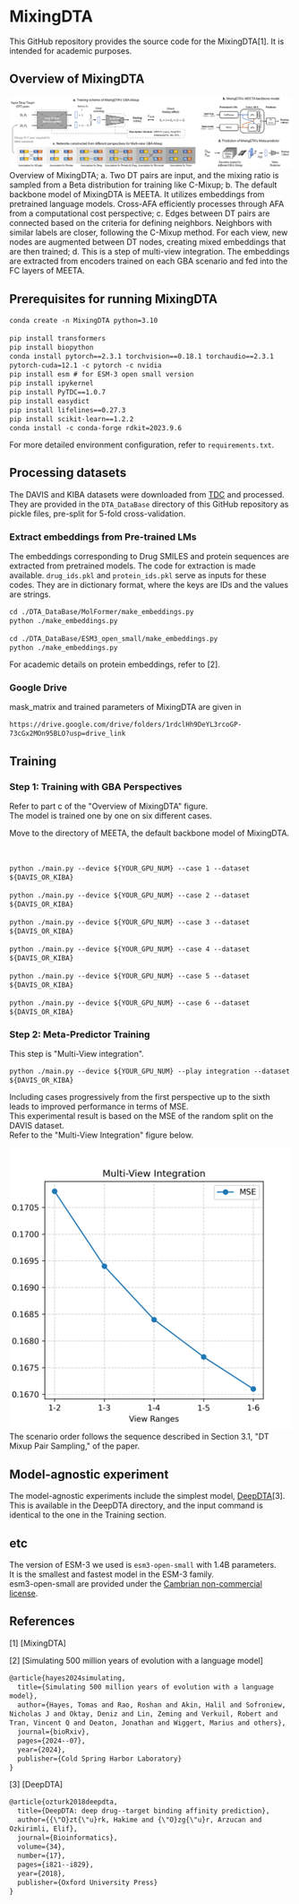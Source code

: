 # MixingDTA
This GitHub repository provides the source code for the MixingDTA[1]. It is intended for academic purposes.



## Overview of MixingDTA

![MixingDTA](./imgs/MixingDTA.png)
Overview of MixingDTA; a. Two DT pairs are input, and the mixing ratio is sampled from a Beta distribution for training like C-Mixup; b. The default backbone model of MixingDTA is MEETA. It utilizes embeddings from pretrained language models. Cross-AFA efficiently processes through AFA from a computational cost perspective; c. Edges between DT pairs are connected based on the criteria for defining neighbors. Neighbors with similar labels are closer, following the C-Mixup method. For each view, new nodes are augmented between DT nodes, creating mixed embeddings that are then trained; d. This is a step of multi-view integration. The embeddings are extracted from encoders trained on each GBA scenario and fed into the FC layers of MEETA.

## Prerequisites for running MixingDTA

```
conda create -n MixingDTA python=3.10

pip install transformers
pip install biopython
conda install pytorch==2.3.1 torchvision==0.18.1 torchaudio==2.3.1 pytorch-cuda=12.1 -c pytorch -c nvidia
pip install esm # for ESM-3 open small version
pip install ipykernel
pip install PyTDC==1.0.7
pip install easydict
pip install lifelines==0.27.3
pip install scikit-learn==1.2.2
conda install -c conda-forge rdkit=2023.9.6
```

For more detailed environment configuration, refer to `requirements.txt`.

## Processing datasets

The DAVIS and KIBA datasets were downloaded from [TDC](https://tdcommons.ai/multi_pred_tasks/dti) and processed. They are provided in the `DTA_DataBase` directory of this GitHub repository as pickle files, pre-split for 5-fold cross-validation.

### Extract embeddings from Pre-trained LMs
The embeddings corresponding to Drug SMILES and protein sequences are extracted from pretrained models. The code for extraction is made available. `drug_ids.pkl` and `protein_ids.pkl` serve as inputs for these codes. They are in dictionary format, where the keys are IDs and the values are strings.

```
cd ./DTA_DataBase/MolFormer/make_embeddings.py
python ./make_embeddings.py

cd ./DTA_DataBase/ESM3_open_small/make_embeddings.py
python ./make_embeddings.py

```

For academic details on protein embeddings, refer to [2].

### Google Drive

mask_matrix and trained parameters of MixingDTA are given in

```
https://drive.google.com/drive/folders/1rdclHh9DeYL3rcoGP-73cGx2MOn95BLO?usp=drive_link
```


## Training

### Step 1: Training with GBA Perspectives
Refer to part c of the "Overview of MixingDTA" figure.  
The model is trained one by one on six different cases.  

Move to the directory of MEETA, the default backbone model of MixingDTA.
```


python ./main.py --device ${YOUR_GPU_NUM} --case 1 --dataset ${DAVIS_OR_KIBA}

python ./main.py --device ${YOUR_GPU_NUM} --case 2 --dataset ${DAVIS_OR_KIBA}

python ./main.py --device ${YOUR_GPU_NUM} --case 3 --dataset ${DAVIS_OR_KIBA}

python ./main.py --device ${YOUR_GPU_NUM} --case 4 --dataset ${DAVIS_OR_KIBA}

python ./main.py --device ${YOUR_GPU_NUM} --case 5 --dataset ${DAVIS_OR_KIBA}

python ./main.py --device ${YOUR_GPU_NUM} --case 6 --dataset ${DAVIS_OR_KIBA}

```

### Step 2: Meta-Predictor Training
This step is "Multi-View integration".

```
python ./main.py --device ${YOUR_GPU_NUM} --play integration --dataset ${DAVIS_OR_KIBA}

```
Including cases progressively from the first perspective up to the sixth leads to improved performance in terms of MSE.  
This experimental result is based on the MSE of the random split on the DAVIS dataset.  
Refer to the "Multi-View Integration" figure below.

![multi-view_integration](./imgs/multi-view_integration.png)
The scenario order follows the sequence described in Section 3.1, "DT Mixup Pair Sampling," of the paper.

## Model-agnostic experiment
The model-agnostic experiments include the simplest model, [DeepDTA](https://github.com/hkmztrk/DeepDTA)[3].  
This is available in the DeepDTA directory, and the input command is identical to the one in the Training section.  


## etc
The version of ESM-3 we used is `esm3-open-small` with 1.4B parameters.  
It is the smallest and fastest model in the ESM-3 family.  
esm3-open-small are provided under the [Cambrian non-commercial license](https://www.evolutionaryscale.ai/policies/cambrian-non-commercial-license-agreement).

<!--
## Licenses
The embeddings and training results derived from esm3-open-small are provided under the [Cambrian non-commercial license](https://www.evolutionaryscale.ai/policies/cambrian-non-commercial-license-agreement). For more details, refer to the following URLs: 
https://github.com/evolutionaryscale/esm?tab=readme-ov-file
https://github.com/evolutionaryscale/esm/blob/main/LICENSE.md

Meanwhile, MolFormer was used to extract embeddings via the Hugging Face API. Refer to [https://huggingface.co/ibm/MoLFormer-XL-both-10pct](https://huggingface.co/ibm/MoLFormer-XL-both-10pct) for more details. MolFormer is distributed under the Apache License 2.0.
 -->

## References
[1] [MixingDTA] 

[2] [Simulating 500 million years of evolution with a language model]

```
@article{hayes2024simulating,
  title={Simulating 500 million years of evolution with a language model},
  author={Hayes, Tomas and Rao, Roshan and Akin, Halil and Sofroniew, Nicholas J and Oktay, Deniz and Lin, Zeming and Verkuil, Robert and Tran, Vincent Q and Deaton, Jonathan and Wiggert, Marius and others},
  journal={bioRxiv},
  pages={2024--07},
  year={2024},
  publisher={Cold Spring Harbor Laboratory}
}
```

[3] [DeepDTA]
```
@article{ozturk2018deepdta,
  title={DeepDTA: deep drug--target binding affinity prediction},
  author={{\"O}zt{\"u}rk, Hakime and {\"O}zg{\"u}r, Arzucan and Ozkirimli, Elif},
  journal={Bioinformatics},
  volume={34},
  number={17},
  pages={i821--i829},
  year={2018},
  publisher={Oxford University Press}
}
```